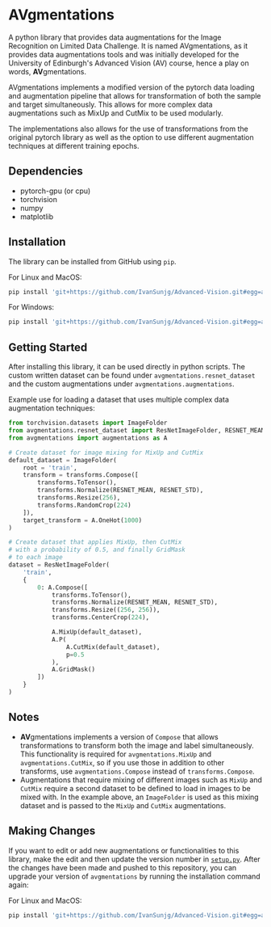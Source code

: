 # AVgmentations

A python library that provides data augmentations for the Image Recognition on Limited Data Challenge. It is named AVgmentations, as it provides data augmentations tools and was initially developed for the University of Edinburgh's Advanced Vision (AV) course, hence a play on words, **AV**gmentations.

AVgmentations implements a modified version of the pytorch data loading and augmentation pipeline that allows for transformation of both the sample and target simultaneously. This allows for more complex data augmentations such as MixUp and CutMix to be used modularly.

The implementations also allows for the use of transformations from the original pytorch library as well as the option to use different augmentation techniques at different training epochs.

## Dependencies

* pytorch-gpu (or cpu)
* torchvision
* numpy
* matplotlib

## Installation

The library can be installed from GitHub using `pip`.

For Linux and MacOS:

```bash
pip install 'git+https://github.com/IvanSunjg/Advanced-Vision.git#egg=avgmentations&subdirectory=avgmentations'
```

For Windows:

```bash
pip install 'git+https://github.com/IvanSunjg/Advanced-Vision.git#egg=avgmentations^&subdirectory=avgmentations'
```

## Getting Started

After installing this library, it can be used directly in python scripts. The custom written dataset can be found under `avgmentations.resnet_dataset` and the custom augmentations under `avgmentations.augmentations`.

Example use for loading a dataset that uses multiple complex data augmentation techniques:

```python
from torchvision.datasets import ImageFolder
from avgmentations.resnet_dataset import ResNetImageFolder, RESNET_MEAN, RESNET_STD
from avgmentations import augmentations as A

# Create dataset for image mixing for MixUp and CutMix
default_dataset = ImageFolder(
    root = 'train',
    transform = transforms.Compose([
        transforms.ToTensor(),
        transforms.Normalize(RESNET_MEAN, RESNET_STD),
        transforms.Resize(256),
        transforms.RandomCrop(224)
    ]),
    target_transform = A.OneHot(1000)
)

# Create dataset that applies MixUp, then CutMix 
# with a probability of 0.5, and finally GridMask
# to each image
dataset = ResNetImageFolder(
    'train',
    {
        0: A.Compose([
            transforms.ToTensor(),
            transforms.Normalize(RESNET_MEAN, RESNET_STD),
            transforms.Resize((256, 256)),
            transforms.CenterCrop(224),

            A.MixUp(default_dataset),
            A.P(
                A.CutMix(default_dataset),
                p=0.5
            ),
            A.GridMask()
        ])
    }
)
```

## Notes

* **AV**gmentations implements a version of `Compose` that allows transformations to transform both the image and label simultaneously. This functionality is required for `avgmentations.MixUp` and `avgmentations.CutMix`, so if you use those in addition to other transforms, use `avgmentations.Compose` instead of `transforms.Compose`.
* Augmentations that require mixing of different images such as `MixUp` and `CutMix` require a second dataset to be defined to load in images to be mixed with. In the example above, an `ImageFolder` is used as this mixing dataset and is passed to the `MixUp` and `CutMix` augmentations.

## Making Changes

If you want to edit or add new augmentations or functionalities to this library, make the edit and then update the version number in [`setup.py`](setup.py#L8).
After the changes have been made and pushed to this repository, you can upgrade your version of `avgmentations` by running the installation command again:

For Linux and MacOS:

```sh
pip install 'git+https://github.com/IvanSunjg/Advanced-Vision.git#egg=avgmentations&subdirectory=avgmentations'
```
